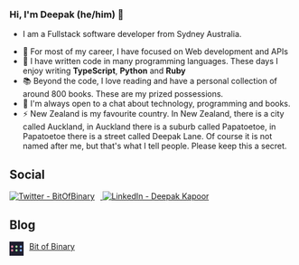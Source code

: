 ### Hi, I'm Deepak (he/him) 👋

- I am a Fullstack software developer from Sydney Australia.

* 🔭 For most of my career, I have focused on Web development and APIs
* 🌱 I have written code in many programming languages. These days I enjoy writing **TypeScript**, **Python** and **Ruby**
* 📚 Beyond the code, I love reading and have a personal collection of around 800 books. These are my prized possessions.
* 💬 I'm always open to a chat about technology, programming and books.
* ⚡ New Zealand is my favourite country. In New Zealand, there is a city called Auckland, in Auckland there is a suburb called Papatoetoe, in Papatoetoe there is a street called Deepak Lane. Of course it is not named after me, but that's what I tell people. Please keep this a secret.

## Social

<a href="https://twitter.com/bitofbinary">
    <img height="30" alt="Twitter - BitOfBinary" src="https://img.shields.io/badge/twitter-%231DA1F2.svg?&style=for-the-badge&logo=twitter&logoColor=white" style="margin-right: 10px;" />
</a>
<a href="https://www.linkedin.com/in/kapoordeepak/">
    <img height="30" alt="LinkedIn - Deepak Kapoor" src="https://img.shields.io/badge/LinkedIn-0077B5?style=for-the-badge&logo=linkedin&logoColor=white" style="margin-right: 10px;" />
</a>

## Blog

<div style="display:flex">
    <a href="https://bitofbinary.com">
        <img src="BitOfBinaryLogo.png" style="width:25px; height:25px; margin-right: 10px" />
    </a> 
    <a href="https://bitofbinary.com">Bit of Binary</a>
</div>

<!--
**dee-kap/dee-kap** is a ✨ _special_ ✨ repository because its `README.md` (this file) appears on your GitHub profile.

Here are some ideas to get you started:

- 🔭 I’m currently working on ...
- 🌱 I’m currently learning ...
- 👯 I’m looking to collaborate on ...
- 🤔 I’m looking for help with ...
- 💬 Ask me about ...
- 📫 How to reach me: ...
- 😄 Pronouns: ...
- ⚡ Fun fact: ...
  -->

